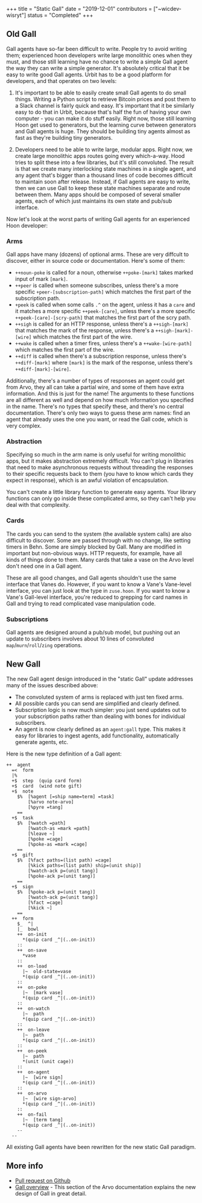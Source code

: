 +++
title = "Static Gall"
date = "2019-12-01"
contributors = ["~wicdev-wisryt"]
status = "Completed"
+++

## Old Gall

Gall agents have so-far been difficult to write. People try to avoid writing
them; experienced hoon developers write large monolithic ones when they must,
and those still learning have no chance to write a simple Gall agent the way
they can write a simple generator. It's absolutely critical that it be easy to
write good Gall agents. Urbit has to be a good platform for developers, and that
operates on two levels:

1. It's important to be able to easily create small Gall agents to do small
   things. Writing a Python script to retrieve Bitcoin prices and post them to
   a Slack channel is fairly quick and easy. It's important that it be
   similarly easy to do that in Urbit, because that's half the fun of having
   your own computer - you can make it do stuff easily. Right now, those still
   learning Hoon get used to generators, but the learning curve between
   generators and Gall agents is huge. They should be building tiny agents
   almost as fast as they're building tiny generators.

2. Developers need to be able to write large, modular apps. Right now, we
   create large monolithic apps routes going every which-a-way. Hood tries to
   split these into a few libraries, but it's still convoluted. The result is
   that we create many interlocking state machines in a single agent, and any
   agent that's bigger than a thousand lines of code becomes difficult to
   maintain soon after release.  Instead, if Gall agents are easy to write,
   then we can use Gall to keep these state machines separate and route between
   them. Many apps should be composed of several smaller agents, each of which
   just maintains its own state and pub/sub interface.

Now let's look at the worst parts of writing Gall agents for an experienced Hoon
developer:

### Arms

Gall apps have many (dozens) of optional arms. These are very diffcult to
discover, either in source code or documentation. Here's some of them:

- `++noun-poke` is called for a noun, otherwise `++poke-[mark]` takes marked
  input of mark `[mark]`.
- `++peer` is called when someone subscribes, unless there's a more specific
  `+peer-[subscription-path]` which matches the first part of the subscription
  path.
- `+peek` is called when some calls `.^` on the agent, unless it has a `care`
  and it matches a more specific `++peek-[care]`, unless there's a more
  specific `++peek-[care]-[scry-path]` that matches the first part of the scry
  path.
- `++sigh` is called for an HTTP response, unless there's a `++sigh-[mark]`
  that matches the mark of the response, unless there's a
  `++sigh-[mark]-[wire]` which matches the first part of the wire.
- `++wake` is called when a timer fires, unless there's a `++wake-[wire-path]`
  which matches the first part of the wire.
- `++diff` is called when there's a subscription response, unless there's
  `++diff-[mark]` where `[mark]` is the mark of the response, unless there's
  `++diff-[mark]-[wire]`.

Additionally, there's a number of types of responses an agent could get from
Arvo, they all can take a partial wire, and some of them have extra information.
And this is just for the name! The arguments to these functions are all
different as well and depend on how much information you specified in the name.
There's no types that specify these, and there's no central documentation.
There's only two ways to guess these arm names: find an agent that already uses
the one you want, or read the Gall code, which is very complex.

### Abstraction

Specifying so much in the arm name is only useful for writing monolithic apps,
but it makes abstraction extremely difficult. You can't plug in libraries that
need to make asynchronous requests without threading the responses to their
specific requests back to them (you have to know which cards they expect in
response), which is an awful violation of encapsulation.

You can't create a little library function to generate easy agents. Your library
functions can only go inside these complicated arms, so they can't help you deal
with that complexity.

### Cards

The cards you can send to the system (the available system calls) are also
difficult to discover. Some are passed through with no change, like setting
timers in Behn. Some are simply blocked by Gall. Many are modified in important
but non-obvious ways. HTTP requests, for example, have all kinds of things done
to them. Many cards that take a vase on the Arvo level don't need one in a Gall
agent.

These are all good changes, and Gall agents shouldn't use the same interface
that Vanes do. However, if you want to know a Vane's Vane-level interface, you
can just look at the type in `zuse.hoon`. If you want to know a Vane's
Gall-level interface, you're reduced to grepping for card names in Gall and
trying to read complicated vase manipulation code.

### Subscriptions

Gall agents are designed around a pub/sub model, but pushing out an update to
subscribers involves about 10 lines of convoluted `map`/`murn`/`roll`/`zing`
operations.

## New Gall

The new Gall agent design introduced in the "static Gall" update addresses many
of the issues described above:

- The convoluted system of arms is replaced with just ten fixed arms.
- All possible cards you can send are simplified and clearly defined.
- Subscription logic is now much simpler: you just send updates out to your
  subscription paths rather than dealing with bones for individual subscribers.
- An agent is now clearly defined as an `agent:gall` type. This makes it easy
  for libraries to ingest agents, add functionality, automatically generate
  agents, etc.

Here is the new type definition of a Gall agent:

```hoon
++  agent
  =<  form
  |%
  +$  step  (quip card form)
  +$  card  (wind note gift)
  +$  note
    $%  [%agent [=ship name=term] =task]
        [%arvo note-arvo]
        [%pyre =tang]
    ==
  +$  task
    $%  [%watch =path]
        [%watch-as =mark =path]
        [%leave ~]
        [%poke =cage]
        [%poke-as =mark =cage]
    ==
  +$  gift
    $%  [%fact paths=(list path) =cage]
        [%kick paths=(list path) ship=(unit ship)]
        [%watch-ack p=(unit tang)]
        [%poke-ack p=(unit tang)]
    ==
  +$  sign
    $%  [%poke-ack p=(unit tang)]
        [%watch-ack p=(unit tang)]
        [%fact =cage]
        [%kick ~]
    ==
  ++  form
    $_  ^|
    |_  bowl
    ++  on-init
      *(quip card _^|(..on-init))
    ::
    ++  on-save
      *vase
    ::
    ++  on-load
      |~  old-state=vase
      *(quip card _^|(..on-init))
    ::
    ++  on-poke
      |~  [mark vase]
      *(quip card _^|(..on-init))
    ::
    ++  on-watch
      |~  path
      *(quip card _^|(..on-init))
    ::
    ++  on-leave
      |~  path
      *(quip card _^|(..on-init))
    ::
    ++  on-peek
      |~  path
      *(unit (unit cage))
    ::
    ++  on-agent
      |~  [wire sign]
      *(quip card _^|(..on-init))
    ::
    ++  on-arvo
      |~  [wire sign-arvo]
      *(quip card _^|(..on-init))
    ::
    ++  on-fail
      |~  [term tang]
      *(quip card _^|(..on-init))
    --
  --
```

All existing Gall agents have been rewritten for the new static Gall paradigm.

## More info

- [Pull request on Github](https://github.com/urbit/urbit/pull/1996)
- [Gall overview](https://urbit.org/docs/arvo/gall/gall) - This section of the
  Arvo documentation explains the new design of Gall in great detail.
